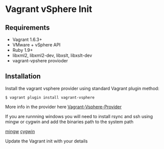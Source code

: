 # Vagrant vSphere Init 

## Requirements
* Vagrant 1.6.3+
* VMware + vSphere API
* Ruby 1.9+
* libxml2, libxml2-dev, libxslt, libxslt-dev
* vagrant-vpshere provioder

## Installation

Install the vagrant vsphere provider using standard Vagrant plugin method:

```
$ vagrant plugin install vagrant-vsphere
```
More info in the provider here  [Vagrant-Vsphere-Provider](https://github.com/nsidc/vagrant-vsphere)

If you are runnning windows you will need to install rsync and ssh using mingw or cygwin and add the binaries path  to the system path

[mingw](http://sourceforge.net/projects/mingw/)
[cygwin](https://www.cygwin.com/)

Update the Vagrant init with your details



